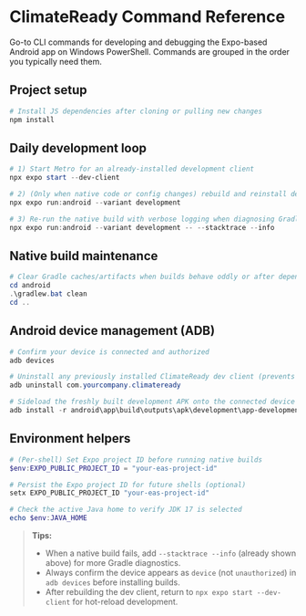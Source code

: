 # ClimateReady Command Reference

Go-to CLI commands for developing and debugging the Expo-based Android app on Windows PowerShell. Commands are grouped in the order you typically need them.

## Project setup

```powershell
# Install JS dependencies after cloning or pulling new changes
npm install
```

## Daily development loop

```powershell
# 1) Start Metro for an already-installed development client
npx expo start --dev-client

# 2) (Only when native code or config changes) rebuild and reinstall dev client
npx expo run:android --variant development

# 3) Re-run the native build with verbose logging when diagnosing Gradle failures
npx expo run:android --variant development -- --stacktrace --info
```

## Native build maintenance

```powershell
# Clear Gradle caches/artifacts when builds behave oddly or after dependency changes
cd android
.\gradlew.bat clean
cd ..
```

## Android device management (ADB)

```powershell
# Confirm your device is connected and authorized
adb devices

# Uninstall any previously installed ClimateReady dev client (prevents signature conflicts)
adb uninstall com.yourcompany.climateready

# Sideload the freshly built development APK onto the connected device
adb install -r android\app\build\outputs\apk\development\app-development.apk
```

## Environment helpers

```powershell
# (Per-shell) Set Expo project ID before running native builds
$env:EXPO_PUBLIC_PROJECT_ID = "your-eas-project-id"

# Persist the Expo project ID for future shells (optional)
setx EXPO_PUBLIC_PROJECT_ID "your-eas-project-id"

# Check the active Java home to verify JDK 17 is selected
echo $env:JAVA_HOME
```

> **Tips:**
> - When a native build fails, add `--stacktrace --info` (already shown above) for more Gradle diagnostics.
> - Always confirm the device appears as `device` (not `unauthorized`) in `adb devices` before installing builds.
> - After rebuilding the dev client, return to `npx expo start --dev-client` for hot-reload development.
